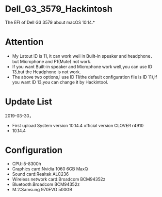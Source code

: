 # Dell_G3_3579_Hackintosh
The EFI of Dell G3 3579 about macOS 10.14.*

# Attention
* My Latout ID is 11, it can work well in Built-in speaker and headphone，but Microphone and F1(Mute) not work.
* If you want Built-in speaker and Microphone work well,you can use ID 13,but the Headphone is not work.
* The above two options,I use ID 11(the default configuration file is ID 11),if you want ID 13,you can change it by Hackintool.

# Update List
2019-03-30，
* First upload System version 10.14.4 official version CLOVER r4910
* 10.14.4

# Configuration
* CPU:i5-8300h
* Graphics card:Nvidia 1060 6GB MaxQ
* Sound card:Realtek ALC236
* Wireless network card:Broadcom BCM94352z
* Bluetooth:Broadcom BCM94352z
* M.2:Samsung 970EVO 500GB
